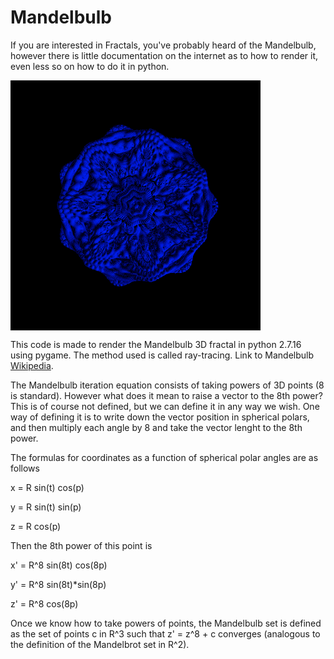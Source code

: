 # Mandelbulb
If you are interested in Fractals, you've probably heard of the Mandelbulb, however there is little documentation on 
the internet as to how to render it, even less so on how to do it in python.

<img src="/photo_exports/version_1.png" width="400" height="400" align="middle" />

This code is made to render the Mandelbulb 3D fractal in python 2.7.16 using pygame. The method used is called ray-tracing.
Link to Mandelbulb [Wikipedia](https://en.wikipedia.org/wiki/Mandelbulb).

The Mandelbulb iteration equation consists of taking powers of 3D points (8 is standard). However what does it mean to raise
a vector to the 8th power? This is of course not defined, but we can define it in any way we wish. One way of defining it
is to write down the vector position in spherical polars, and then multiply each angle by 8 and take the vector lenght to the
8th power.

The formulas for coordinates as a function of spherical polar angles are as follows


x = R sin(t) cos(p)
    
y = R sin(t) sin(p)
    
z = R cos(p)


Then the 8th power of this point is

x' = R^8 sin(8t) cos(8p)
    
y' = R^8 sin(8t)*sin(8p)
    
z' = R^8 cos(8p)



Once we know how to take powers of points, the Mandelbulb set is defined as the set of points c in R^3 such that z' = z^8 + c
converges (analogous to the definition of the Mandelbrot set in R^2).




